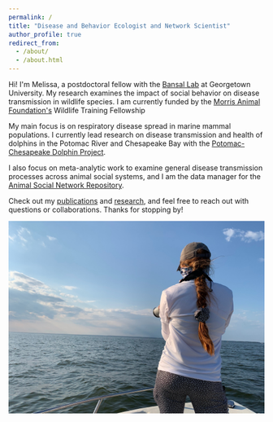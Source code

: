 ```yaml
---
permalink: /
title: "Disease and Behavior Ecologist and Network Scientist"
author_profile: true
redirect_from: 
  - /about/
  - /about.html
---
```


Hi! I'm Melissa, a postdoctoral fellow with the [Bansal Lab](https://www.bansallab.com/) at Georgetown University. My research examines the impact of social behavior on disease transmission in wildlife species. I am currently funded by the [Morris Animal Foundation's](https://www.morrisanimalfoundation.org/article/morris-animal-foundation-funds-8-new-wildlife-health-studies) Wildlife Training Fellowship

My main focus is on respiratory disease spread in marine mammal populations. I currently lead research on disease transmission and health of dolphins in the Potomac River and Chesapeake Bay with the [Potomac-Chesapeake Dolphin Project](https://pcdolphinproject.org/).

I also focus on meta-analytic work to examine general disease transmission processes across animal social systems, and I am the data manager for the [Animal Social Network Repository](https://bansallab.github.io/asnr/index.html). 

Check out my [publications](https://melissacollier.github.io/publications/) and [research](https://melissacollier.github.io/currentresearch/), and feel free to reach out with questions or collaborations. Thanks for stopping by!

![Research Photograph](/images/BoatNoDolphin.JPG)


